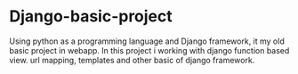 # Django-basic-project
 Using python  as a programming language and Django framework, it my old basic project in webapp. In this project i working with django function based view. url mapping, templates and other basic of django framework.

